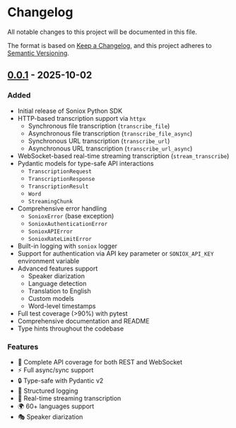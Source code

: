 # Changelog

All notable changes to this project will be documented in this file.

The format is based on [Keep a Changelog](https://keepachangelog.com/en/1.0.0/),
and this project adheres to [Semantic Versioning](https://semver.org/spec/v2.0.0.html).

## [0.0.1] - 2025-10-02

### Added
- Initial release of Soniox Python SDK
- HTTP-based transcription support via `httpx`
  - Synchronous file transcription (`transcribe_file`)
  - Asynchronous file transcription (`transcribe_file_async`)
  - Synchronous URL transcription (`transcribe_url`)
  - Asynchronous URL transcription (`transcribe_url_async`)
- WebSocket-based real-time streaming transcription (`stream_transcribe`)
- Pydantic models for type-safe API interactions
  - `TranscriptionRequest`
  - `TranscriptionResponse`
  - `TranscriptionResult`
  - `Word`
  - `StreamingChunk`
- Comprehensive error handling
  - `SonioxError` (base exception)
  - `SonioxAuthenticationError`
  - `SonioxAPIError`
  - `SonioxRateLimitError`
- Built-in logging with `soniox` logger
- Support for authentication via API key parameter or `SONIOX_API_KEY` environment variable
- Advanced features support
  - Speaker diarization
  - Language detection
  - Translation to English
  - Custom models
  - Word-level timestamps
- Full test coverage (>90%) with pytest
- Comprehensive documentation and README
- Type hints throughout the codebase

### Features
- 🎯 Complete API coverage for both REST and WebSocket
- ⚡ Full async/sync support
- 🔒 Type-safe with Pydantic v2
- 📝 Structured logging
- 🎤 Real-time streaming transcription
- 🌍 60+ languages support
- 🎭 Speaker diarization

[0.0.1]: https://github.com/mahdikiani/soniox/releases/tag/v0.0.1

